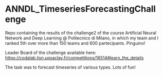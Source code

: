 # ANNDL_TimeseriesForecastingChallenge
Repo containing the results of the challenge2 of the course Artificial Neural Network and Deep Learning @ Politecnico di Milano, in which my team and I ranked 5th over more than 150 teams and 600 partecipants. Pinguino!

Leader Board of the challenge available here: https://codalab.lisn.upsaclay.fr/competitions/16514#learn_the_details

The task was to forecast timeseries of various types. Lots of fun!
